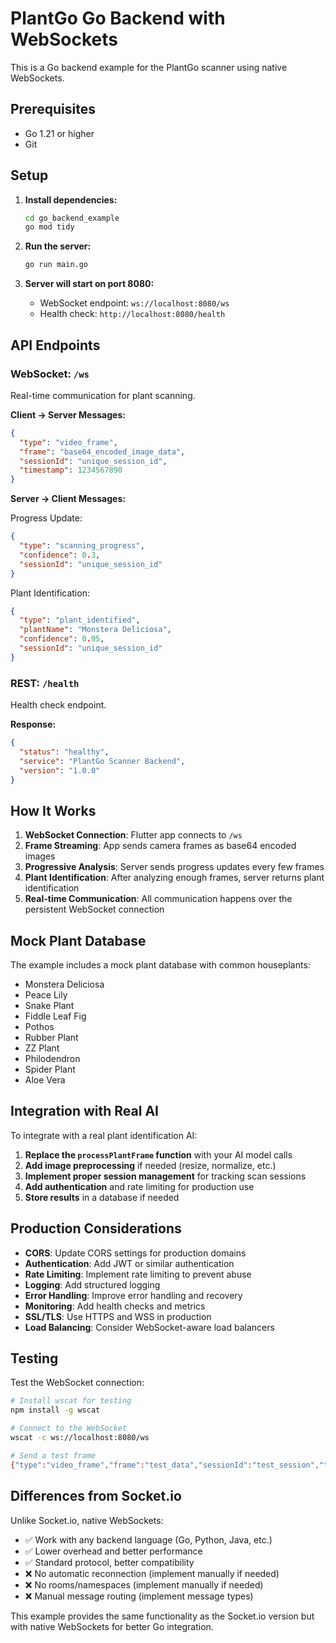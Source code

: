 # PlantGo Go Backend with WebSockets

This is a Go backend example for the PlantGo scanner using native WebSockets.

## Prerequisites

- Go 1.21 or higher
- Git

## Setup

1. **Install dependencies:**
   ```bash
   cd go_backend_example
   go mod tidy
   ```

2. **Run the server:**
   ```bash
   go run main.go
   ```

3. **Server will start on port 8080:**
   - WebSocket endpoint: `ws://localhost:8080/ws`
   - Health check: `http://localhost:8080/health`

## API Endpoints

### WebSocket: `/ws`
Real-time communication for plant scanning.

**Client → Server Messages:**
```json
{
  "type": "video_frame",
  "frame": "base64_encoded_image_data",
  "sessionId": "unique_session_id", 
  "timestamp": 1234567890
}
```

**Server → Client Messages:**

Progress Update:
```json
{
  "type": "scanning_progress",
  "confidence": 0.3,
  "sessionId": "unique_session_id"
}
```

Plant Identification:
```json
{
  "type": "plant_identified",
  "plantName": "Monstera Deliciosa",
  "confidence": 0.95,
  "sessionId": "unique_session_id"
}
```

### REST: `/health`
Health check endpoint.

**Response:**
```json
{
  "status": "healthy",
  "service": "PlantGo Scanner Backend",
  "version": "1.0.0"
}
```

## How It Works

1. **WebSocket Connection**: Flutter app connects to `/ws`
2. **Frame Streaming**: App sends camera frames as base64 encoded images
3. **Progressive Analysis**: Server sends progress updates every few frames
4. **Plant Identification**: After analyzing enough frames, server returns plant identification
5. **Real-time Communication**: All communication happens over the persistent WebSocket connection

## Mock Plant Database

The example includes a mock plant database with common houseplants:
- Monstera Deliciosa
- Peace Lily
- Snake Plant
- Fiddle Leaf Fig
- Pothos
- Rubber Plant
- ZZ Plant
- Philodendron
- Spider Plant
- Aloe Vera

## Integration with Real AI

To integrate with a real plant identification AI:

1. **Replace the `processPlantFrame` function** with your AI model calls
2. **Add image preprocessing** if needed (resize, normalize, etc.)
3. **Implement proper session management** for tracking scan sessions
4. **Add authentication** and rate limiting for production use
5. **Store results** in a database if needed

## Production Considerations

- **CORS**: Update CORS settings for production domains
- **Authentication**: Add JWT or similar authentication
- **Rate Limiting**: Implement rate limiting to prevent abuse
- **Logging**: Add structured logging
- **Error Handling**: Improve error handling and recovery
- **Monitoring**: Add health checks and metrics
- **SSL/TLS**: Use HTTPS and WSS in production
- **Load Balancing**: Consider WebSocket-aware load balancers

## Testing

Test the WebSocket connection:
```bash
# Install wscat for testing
npm install -g wscat

# Connect to the WebSocket
wscat -c ws://localhost:8080/ws

# Send a test frame
{"type":"video_frame","frame":"test_data","sessionId":"test_session","timestamp":1234567890}
```

## Differences from Socket.io

Unlike Socket.io, native WebSockets:
- ✅ Work with any backend language (Go, Python, Java, etc.)
- ✅ Lower overhead and better performance
- ✅ Standard protocol, better compatibility
- ❌ No automatic reconnection (implement manually if needed)
- ❌ No rooms/namespaces (implement manually if needed)
- ❌ Manual message routing (implement message types)

This example provides the same functionality as the Socket.io version but with native WebSockets for better Go integration.
